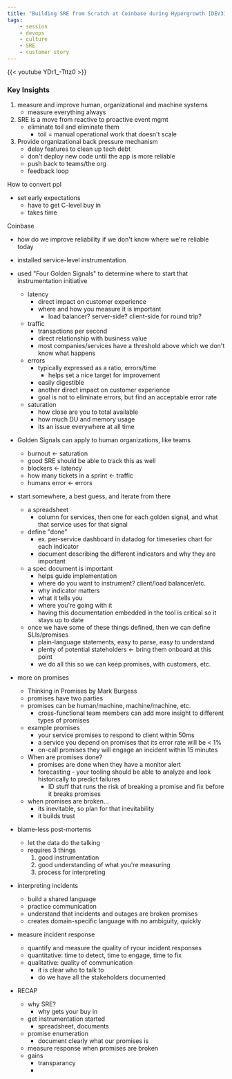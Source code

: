 ```yaml
---
title: "Building SRE from Scratch at Coinbase during Hypergrowth [DEV315]"
tags:
    - session
    - devops
    - culture
    - SRE
    - customer story
---
```

{{< youtube YDr1_-Tttz0 >}}

### Key Insights
1. measure and improve human, organizational and machine systems
    * measure everything always
2. SRE is a move from reactive to proactive event mgmt
    * eliminate toil and eliminate them
        * toil = manual operational work that doesn't scale
3. Provide organizational back pressure mechanism
    * delay features to clean up tech debt
    * don't deploy new code until the app is more reliable
    * push back to teams/the org
    * feedback loop

How to convert ppl
* set early expectations
    * have to get C-level buy in
    * takes time

Coinbase
* how do we improve reliability if we don't know where we're reliable today
* installed service-level instrumentation
* used "Four Golden Signals" to determine where to start that instrumentation initiative
    * latency
        * direct impact on customer experience
        * where and how you measure it is important
            * load balancer? server-side? client-side for round trip?
    * traffic
        * transactions per second
        * direct relationship with business value
        * most companies/services have a threshold above which we don't know what happens
    * errors
        * typically expressed as a ratio, errors/time
            * helps set a nice target for improvement
        * easily digestible
        * another direct impact on customer experience
        * goal is not to eliminate errors, but find an acceptable error rate
    * saturation
        * how close are you to total available
        * how much DU and memory usage
        * its an issue everywhere at all time

* Golden Signals can apply to human organizations, like teams
    * burnout <- saturation
    * good SRE should be able to track this as well
    * blockers <- latency
    * how many tickets in a sprint <- traffic
    * humans error <- errors

* start somewhere, a best guess, and iterate from there
    * a spreadsheet
        * column for services, then one for each golden signal, and what that service uses for that signal
    * define "done"
        * ex. per-service dashboard in datadog for timeseries chart for each indicator
        * document describing the different indicators and why they are important
    * a spec document is important
        * helps guide implementation
        * where do you want to instrument? client/load balancer/etc.
        * why indicator matters
        * what it tells you
        * where you're going with it
        * having this documentation embedded in the tool is critical so it stays up to date
    * once we have some of these things defined, then we can define SLIs/promises
        * plain-language statements, easy to parse, easy to understand
        * plenty of potential stateholders <- bring them onboard at this point
        * we do all this so we can keep promises, with customers, etc.

* more on promises
    * Thinking in Promises by Mark Burgess
    * promises have two parties
    * promises can be human/machine, machine/machine, etc.
        * cross-functional team members can add more insight to different types of promises
    * example promises
        * your service promises to respond to client within 50ms
        * a service you depend on promises that its error rate will be < 1%
        * on-call promises they will engage an incident within 15 minutes
    * When are promises done?
        * promises are done when they have a monitor alert
        * forecasting - your tooling should be able to analyze and look historically to predict failures
            * ID stuff that runs the risk of breaking a promise and fix before it breaks promises
    * when promises are broken...
        * its inevitable, so plan for that inevitability
        * it builds trust

* blame-less post-mortems
    * let the data do the talking
    * requires 3 things
        1. good instrumentation
        2. good understanding of what you're measuring
        3. process for interpreting

* interpreting incidents
    * build a shared language
    * practice communication
    * understand that incidents and outages are broken promises
    * creates domain-specific language with no ambiguity, quickly

* measure incident response
    * quantify and measure the quality of ryour incident responses
    * quantitative: time to detect, time to engage, time to fix
    * qualitative: quality of communication
        * it is clear who to talk to
        * do we have all the stakeholders documented

* RECAP
    * why SRE?
        * why gets your buy in
    * get instrumentation started
        * spreadsheet, documents
    * promise enumeration
        * document clearly what our promises is
    * measure response when promises are broken
    * gains
        * transparancy
        *

